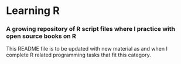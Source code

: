 # Learning R
### A growing repository of R script files where I practice with open source books on R

This README file is to be updated with new material as and when I complete R related programming tasks that fit this category.